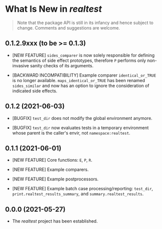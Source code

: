 # What Is New in *realtest*

> Note that the package API is still in its infancy and hence subject to change.
> Comments and suggestions are welcome.


## 0.1.2.9xxx (to be >= 0.1.3)

* [NEW FEATURE] `sides_comparer` is now solely responsible for
  defining the semantics of side effect prototypes, therefore
  `P` performs only non-invasive sanity checks of its arguments.

* [BACKWARD INCOMPATIBILITY] Example comparer `identical_or_TRUE`
  is no longer available. `maps_identical_or_TRUE` has been renamed
  `sides_similar` and now has an option to ignore the consideration
  of indicated side effects.


## 0.1.2 (2021-06-03)

* [BUGFIX] `test_dir` does not modify the global environment anymore.

* [BUGFIX] `test_dir` now evaluates tests in a temporary environment
  whose parent is the caller's envir, not `namespace:realtest`.


## 0.1.1 (2021-06-01)

* [NEW FEATURE] Core functions: `E`, `P`, `R`.

* [NEW FEATURE] Example comparers.

* [NEW FEATURE] Example postprocessors.

* [NEW FEATURE] Example batch case processing/reporting: `test_dir`,
  `print.realtest_results_summary`, and `summary.realtest_results`.


## 0.0.0 (2021-05-27)

* The *realtest* project has been established.
